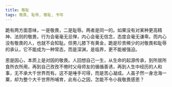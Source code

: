 ```yaml
---
title: 敬耻
tags: 敬畏, 耻辱, 敬耻, 书写
---
```



跪有两方面意味，一是敬畏，二是耻辱。两者是同一的。如果没有对某种更高精神、法则的敬畏，行为会毫毫无忌惮，内心会毫无信念，态度会毫无谦卑。而内心没有敬畏的人，也就不会知耻。但男儿膝下有黄金，跪是珍贵稀少的对敬畏和耻辱的承认，它不能成为一种常态，而是深渊，是临界，更不能被强迫。

恩是因心，本质上是对因的敬畏。人回想自己一生，从生命的起源传承，到所居所食所衣所用，再到自己孜孜不倦时父母师友的循循善诱，再到人生中经历的人和事，无不承大千世界而有。这不是唾手可得，而是苦心凝成。人虽孑然一身沧海一粟，却为整个大千世界所哺育，此有心之因，怎能不令小我敬畏感恩？

